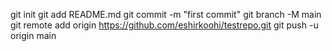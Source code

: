 git init
git add README.md
git commit -m "first commit"
git branch -M main
git remote add origin https://github.com/eshirkoohi/testrepo.git
git push -u origin main